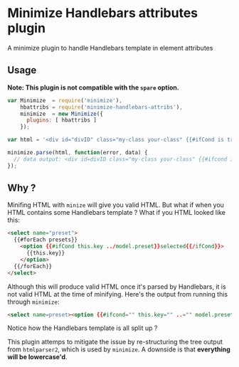 # Minimize Handlebars attributes plugin

A minimize plugin to handle Handlebars template in element attributes

## Usage
**Note: This plugin is not compatible with the `spare` option.**

```js
var Minimize  = require('minimize'),
    hbattribs = require('minimize-handlebars-attribs'),
    minimize  = new Minimize({
      plugins: [ hbattribs ]
    });

var html = '<div id="divID" class="my-class your-class" {{#ifCond is true}}selected{{/if}}>A div</div>';

minimize.parse(html, function(error, data) {
  // data output: <div id=divID class="my-class your-class" {{#ifcond is true}}selected{{/if}}>A div</div>
});
```

## Why ?

Minifing HTML with `minize` will give you valid HTML. But what if when you HTML
contains some Handlebars template ? What if you HTML looked like this:

```html
<select name="preset">
  {{#forEach presets}}
    <option {{#ifCond this.key ../model.preset}}selected{{/ifCond}}>
      {{this.key}}
    </option>
  {{/forEach}}
</select>
```

Although this will produce valid HTML once it's parsed by Handlebars, it is not
valid HTML at the time of minifying. Here's the output from running this through
`minimize`:

```html
<select name=preset><option {{#ifcond="" this.key="" ..="" model.preset}}selected{{="" ifcond}}="">{{this.key}}</option></select>
```

Notice how the Handlebars template is all split up ?

This plugin attemps to mitigate the issue by re-structuring the tree output from
`htmlparser2`, which is used by `minimize`. A downside is that **everything will
be lowercase'd**.
